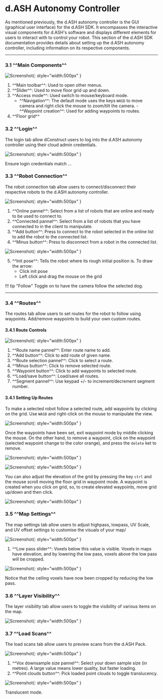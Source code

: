# d.ASH Autonomy Controller

As mentioned previously, the d.ASH autonomy controller is the GUI (graphical user interface) for the d.ASH SDK. It encompasses the interactive visual components for d.ASH's software and displays different elements for users to interact with to control your robot. This section of the d.ASH SDK documentation provides details about setting up the d.ASH autonomy controller, including information on its respective components.

---
### 3.1 ^^Main Components^^

![Screenshot](img/main.png){: style="width:500px" }

1. ^^Main toolbar^^: Used to open other menus.
2. ^^Slider^^: Used to move floor grid up and down.
3. ^^Access mode^^: Used switch to mouse/keyboard mode.
      - ^^Navigation^^: The default mode uses the keys `WASD` to move camera and right click the mouse to zoom/tilt the camera. 
       - ^^Waypoint creation^^: Used for adding waypoints to routes.
4. ^^Floor grid^^

### 3.2 ^^Login^^

The login tab allow dConstruct users to log into the d.ASH autonomy controller using their cloud admin credentials.


![Screenshot](img/login.png#center){: style="width:500px" }

Ensure login credentials match ...

### 3.3 ^^Robot Connection^^

The robot connection tab allow users to connect/disconnect their respective robots to the d.ASH autonomy controller.

![Screenshot](img/robot-connect.png#center){: style="width:500px" }

1. ^^Online pannel^^: Select from a list of robots that are online and ready to be used to connect to.
2. ^^Connected pannel^^: Select from a list of robots that you have connected to in the client to manipulate.
3. ^^Add button^^: Press to connect to the robot selected in the online list to add the robot to the connected list.
4. ^^Minus button^^: Press to disconnect from a robot in the connected list.

![Screenshot](img/init.png#center){: style="width:500px" }

5. ^^Init pose^^: Tells the robot where its rough initial position is. To draw the arrow: 
      - Click init pose
      - Left click and drag the mouse on the grid

!!! tip "Follow"
      Toggle on to have the camera follow the selected dog.

---

### 3.4 ^^Routes^^

The routes tab allow users to set routes for the robot to follow using waypoints. Add/remove waypoints to build your own custom routes.

#### 3.4.1 Route Controls

![Screenshot](img/routes.png#center){: style="width:500px" }

1. ^^Route name pannel^^: Enter route name to add.
2. ^^Add button^^: Click to add route of given name.
3. ^^Route selection pannel^^: Click to select a route.
4. ^^Minus button^^: Click to remove selected route.
5. ^^Waypoint button^^: Click to add waypoints to selected route.
6. ^^Load/save button^^: Load/save all routes.
7. ^^Segment pannel^^: Use keypad +/- to increment/decrement segment number.

#### 3.4.1 Setting Up Routes

To make a selected robot follow a selected route, add waypoints by clicking on the grid. Use `WASD` and right-click on the mouse to manipulate the view.

![Screenshot](img/waypoint-1.png#center){: style="width:500px" }


Once the waypoints have been set, exit waypoint mode by middle clicking the mouse. On the other hand, to remove a waypoint, click on the waypoint (selected waypoint change to the color orange), and press the `delete` ket to remove.

![Screenshot](img/waypoint-2.png#center){: style="width:500px" }

![Screenshot](img/waypoint-3.png#center){: style="width:500px" }

You can also adjust the elevation of the grid by pressing the key `ctrl` and the mouse scroll moving the floor grid in waypoint mode. A waypoint is created when you click on grid, so, to create elevated waypoints, move grid up/down and then click.

![Screenshot](img/waypoint-4.png#center){: style="width:500px" }


### 3.5 ^^Map Settings^^

The map settings tab allow users to adjust highpass, lowpass, UV Scale, and UV offset settings to customise the visuals of your map/

![Screenshot](img/map.png#center){: style="width:500px" }

1. ^^Low pass slider^^: Voxels below this value is visible. Voxels in maps have elevation, and by lowering the low pass, voxels above the low pass will be cropped.

![Screenshot](img/map-2.png#center){: style="width:500px" }

Notice that the ceiling voxels have now been cropped by reducing the low pass.

### 3.6 ^^Layer Visibility^^

The layer visibility tab allow users to toggle the visibility of various items on the map.

![Screenshot](img/layer.png#center){: style="width:500px" }

### 3.7 ^^Load Scans^^

The load scans tab allow users to preview scans from the d.ASH Pack.

![Screenshot](img/load-scan.png#center){: style="width:500px" }

1. ^^Vox downsample size pannel^^: Select your down sample size (in metres). A large value means lower quality, but faster loading.
2. ^^Point clouds button^^: Pick loaded point clouds to toggle translucency.

![Screenshot](img/load-scan-2.png#center){: style="width:500px" }

Translucent mode.
